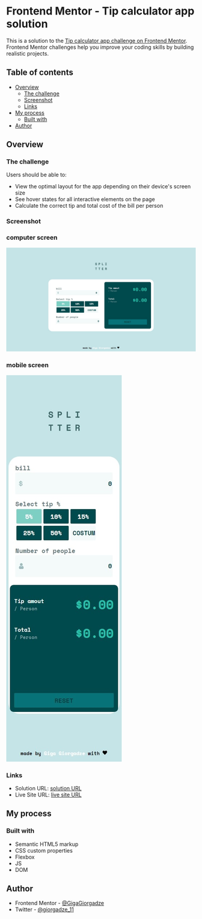 # Frontend Mentor - Tip calculator app solution

This is a solution to the [Tip calculator app challenge on Frontend Mentor](https://www.frontendmentor.io/challenges/tip-calculator-app-ugJNGbJUX). Frontend Mentor challenges help you improve your coding skills by building realistic projects.

## Table of contents

- [Overview](#overview)
  - [The challenge](#the-challenge)
  - [Screenshot](#screenshot)
  - [Links](#links)
- [My process](#my-process)
  - [Built with](#built-with)
- [Author](#author)


## Overview

### The challenge

Users should be able to:

- View the optimal layout for the app depending on their device's screen size
- See hover states for all interactive elements on the page
- Calculate the correct tip and total cost of the bill per person

### Screenshot
### computer screen
![](./images/ss.jpeg)
### mobile screen
![](./images/Mss.jpeg)



### Links

- Solution URL: [solution URL](https://www.frontendmentor.io/solutions/htmlcssjsdom-Q5dQfs-AC)
- Live Site URL: [live site URL](https://gigagiorgadze.github.io/tip-calculator-app-main/)

## My process

### Built with

- Semantic HTML5 markup
- CSS custom properties
- Flexbox
- JS
- DOM


## Author

- Frontend Mentor - [@GigaGiorgadze](https://www.frontendmentor.io/profile/GigaGiorgadze)
- Twitter - [@giorgadze_11](https://www.twitter.com/giorgadze_11)


